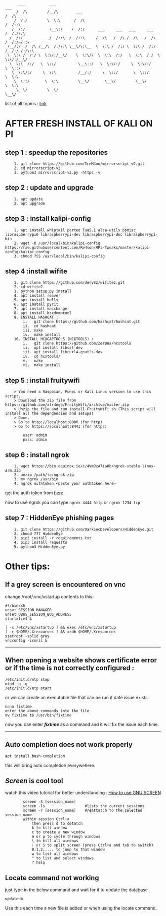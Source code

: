 


	      ___           ___                                                   ___     
	     /  /\         /__/\        ___                                      /  /\    
	    /  /:/         \  \:\      /  /\                                    /  /::\   
	   /  /:/           \__\:\    /  /:/      ___     ___   ___     ___    /  /:/\:\  
	  /  /:/  ___   ___ /  /::\  /__/::\     /__/\   /  /\ /__/\   /  /\  /  /:/~/::\ 
	 /__/:/  /  /\ /__/\  /:/\:\ \__\/\:\__  \  \:\ /  /:/ \  \:\ /  /:/ /__/:/ /:/\:\
	 \  \:\ /  /:/ \  \:\/:/__\/    \  \:\/\  \  \:\  /:/   \  \:\  /:/  \  \:\/:/__\/
	  \  \:\  /:/   \  \::/          \__\::/   \  \:\/:/     \  \:\/:/    \  \::/     
	   \  \:\/:/     \  \:\          /__/:/     \  \::/       \  \::/      \  \:\     
	    \  \::/       \  \:\         \__\/       \__\/         \__\/        \  \:\    
	     \__\/         \__\/                                                 \__\/    



list of all topics : [link](https://kalipiconf.tk/list)

# AFTER FRESH INSTALL OF KALI ON PI

## step 1 : speedup the repositories

		1. git clone https://github.com/IceM4nn/mirrorscript-v2.git
		2. cd mirrorscript-v2
		3. python3 mirrorscript-v2.py -https -v		

## step 2 : update and upgrade

		1. apt update
		2. apt upgrade
		

## step 3 : install kalipi-config

		1. apt install whiptail parted lua5.1 alsa-utils psmisc libraspberrypi0 libraspberrypi-dev libraspberrypi-doc libraspberrypi-bin
		2. wget -O /usr/local/bin/kalipi-config https://raw.githubusercontent.com/Re4son/RPi-Tweaks/master/kalipi-config/kalipi-config
		3. chmod 755 /usr/local/bin/kalipi-config
		

## step 4 :install wifite

		1. git clone https://github.com/derv82/wifite2.git
		2. cd wifite2
		3. python setup.py install
		4. apt install reaver
		5. apt install bully
		6. apt install pyrit
		7. apt install macchanger
		8. apt install hcxdumptool
		9. INSTALL HASHCAT : 
			i.   git clone https://github.com/hashcat/hashcat.git
			ii.  cd hashcat
			iii. make 
			iv.  make install
		10. INSTALL HCXCAPTOOLS (HCXTOOLS) :
			i.   git clone https://github.com/ZerBea/hcxtools
			ii.  apt install libssl-dev
			iii. apt install libcurl4-gnutls-dev
			iv.  cd hcxtools/
			v.   make
			vi.  make install
			

## step 5 : install fruitywifi

		> You need a Raspbian, Pwnpi or Kali Linux version to use this script.
		> Download the zip file from https://github.com/xtr4nge/FruityWifi/archive/master.zip
		> Unzip the file and run install-FruityWiFi.sh (This script will install all the dependencies and setups)
		> Done.
		> Go to http://localhost:8000 (for http)
		> Go to https://localhost:8443 (for https)

			user: admin
			pass: admin

## step 6 : install ngrok

		1. wget https://bin.equinox.io/c/4VmDzA7iaHb/ngrok-stable-linux-arm.zip
		2. unzip /path/to/ngrok.zip
		3. mv ngrok /usr/bin
		4. ngrok authtoken <paste your authtoken here>

get the auth token from [here](https://ngrok.com/download).	

now to use ngrok you can type `ngrok 4444 http` or `ngrok 1234 tcp`

## step 7 : HiddenEye phishing pages

		1. git clone https://github.com/DarkSecDevelopers/HiddenEye.git
		2. chmod 777 HiddenEye
		3. pip3 install -r requirements.txt
		4. pip3 install requests
		5. python3 HiddenEye.py
	

# Other tips:



## If a grey screen is encountered on vnc 
change /root/.vnc/xstartup contents to this:

	#!/bin/sh
	unset SESSION_MANAGER
	unset DBUS_SESSION_BUS_ADDRESS
	startxfce4 &

	[ -x /etc/vnc/xstartup ] && exec /etc/vnc/xstartup
	[ -r $HOME/.Xresources ] && xrdb $HOME/.Xresources
	xsetroot -solid grey
	vncconfig -iconic &

************************************************************************************************		

## When opening a website shows certificate error or if the time is not correctly configured :

	/etc/init.d/ntp stop
	ntpd -q -g
	/etc/init.d/ntp start

or we can create an executable file that can be run if date issue exists

	nano fixtime
	enter the above commands into the file
	mv fixtime to /usr/bin/fixtime

now you can enter ***fixtime*** as a command and it will fix the issue each time. 

************************************************************************************************

## Auto completion does not work properly

	apt install bash-completion
		
this will bring auto completion everywehere.

## *Screen* is cool tool

watch this video tutorial for better understanding : [How to use GNU SCREEN](https://www.youtube.com/watch?v=I4xVn6Io5Nw)
			
			screen -S [session_name]
			screen -ls					#lists the current sessions
			screen -r [session_name] 	#reattatch to the selected session_name
			within session Ctrl+a 
				then press d to detatch
				k to kill window
				c to create a new window
				n or p to cycle through windows
				\ to kill all windows
				| or S to split screen (press Ctrl+a and tab to switch)
				0,1,2,.... to jump to that window
				w to list all windows
				" to list and select windows
				? help

## Locate command not working
just type in the below command and wait for it to update the database

	updatedb
	
Use this each time a new file is added or when using the locate command.
